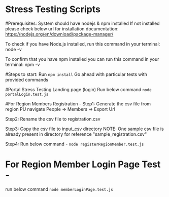 # Stress Testing Scripts

#Prerequisites:
System should have nodejs & npm installed
If not installed please check below url for installation documentation:
https://nodejs.org/en/download/package-manager/

To check if you have Node.js installed, run this command in your terminal:
node -v

To confirm that you have npm installed you can run this command in your terminal:
npm -v

#Steps to start:
Run `npm install`
Go ahead with particular tests with provided commands


#Portal Stress Testing Landing page (login)
Run below command
`node portalLogin.test.js`


#For Region Members Registration -
Step1: Generate the csv file from region PU navigate 
        People => Members => Export Url

Step2: Rename the csv file to registration.csv

Step3: Copy the csv file to input_csv directory 
      NOTE: One sample csv file is already present in directory for reference "sample_registration.csv"

Step4: Run below command - 
      `node registerRegionMember.test.js`


# For Region Member Login Page Test -
run below command
  `node memberLoginPage.test.js`
